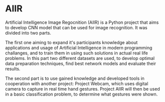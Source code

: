 # AIIR
Artificial Intelligence Image Regocnition (AIIR) is a Python project that aims to develop CNN model that can be used for image recognition. It was divided into two parts. 

The first one aiming to expand it's participants knowledge about applications and usage of Artificial Intelligence in modern programming challanges, and to train them in using such solutions in actual real life problems. In this part two different datasets are used, to develop optimal data preparation techniques, find best network models and evaluate their results.

The second part is to use gained knowledge and developed tools in cooperation with another project: Project Webcam, which uses digital camera to capture in real time hand gestures. Project AIIR will then be used in a basic classification problem, to determine what gestures were shown.

